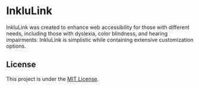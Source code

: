 # InkluLink

InkluLink was created to enhance web accessibility for those with different needs, including those with dyslexia, color blindness, and hearing impairments. InkluLink is simplistic while containing extensive customization options. 

## License

This project is under the [MIT License](https://github.com/awahl2/InkluLink/blob/main/LICENSE).
